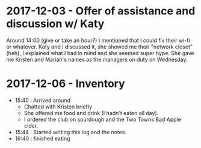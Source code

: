 # 2017-12-03 - Offer of assistance and discussion w/ Katy

Around 14:00 (give or take an hour?) I mentioned that I could fix their wi-fi
or whatever. Katy and I discussed it, she showed me their "network closet"
(heh), I explained what I had in mind and she seemed super hype. She gave me
Kristen and Mariah's names as the managers on duty on Wednesday.

# 2017-12-06 - Inventory

- 15:40 : Arrived around 
  - Chatted with Kristen briefly
  - She offered me food and drink (I hadn't eaten all day).
  - I ordered the club on sourdough and the Two Towns Bad Apple cider.
- 15:44 : Started writing this log and the notes.
- 16:40 : finished eating
